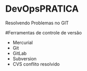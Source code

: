 # DevOpsPRATICA
Resolvendo Problemas no GIT

#Ferramentas de controle de versão

* Mercurial
* Git
* GitLab
* Subversion
* CVS
conflito resolvido
